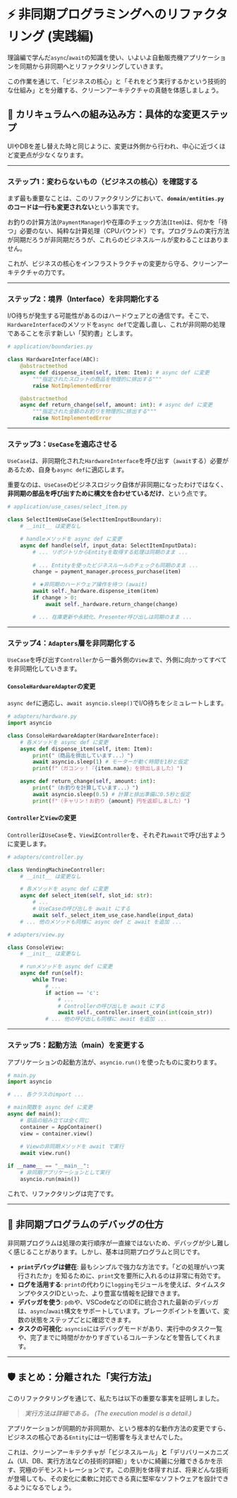 # ⚡️ 非同期プログラミングへのリファクタリング (実践編)

理論編で学んだ`async`/`await`の知識を使い、いよいよ自動販売機アプリケーションを同期から非同期へとリファクタリングしていきます。

この作業を通じて、「ビジネスの核心」と「それをどう実行するかという技術的な仕組み」とを分離する、クリーンアーキテクチャの真髄を体感しましょう。

## 🎯 カリキュラムへの組み込み方：具体的な変更ステップ

UIやDBを差し替えた時と同じように、変更は外側から行われ、中心に近づくほど変更点が少なくなります。

-----

### ステップ1：変わらないもの（ビジネスの核心）を確認する

まず最も重要なことは、このリファクタリングにおいて、**`domain/entities.py`のコードは一行も変更されない**という事実です。

お釣りの計算方法(`PaymentManager`)や在庫のチェック方法(`Item`)は、何かを「待つ」必要のない、純粋な計算処理（CPUバウンド）です。プログラムの実行方法が同期だろうが非同期だろうが、これらのビジネスルールが変わることはありません。

これが、ビジネスの核心をインフラストラクチャの変更から守る、クリーンアーキテクチャの力です。

-----

### ステップ2：境界（Interface）を非同期化する

I/O待ちが発生する可能性があるのはハードウェアとの通信です。そこで、`HardwareInterface`のメソッドを`async def`で定義し直し、これが非同期の処理であることを示す新しい「契約書」とします。

```python
# application/boundaries.py

class HardwareInterface(ABC):
    @abstractmethod
    async def dispense_item(self, item: Item): # async def に変更
        """指定されたスロットの商品を物理的に排出する"""
        raise NotImplementedError

    @abstractmethod
    async def return_change(self, amount: int): # async def に変更
        """指定された金額のお釣りを物理的に排出する"""
        raise NotImplementedError
```

-----

### ステップ3：`UseCase`を適応させる

`UseCase`は、非同期化された`HardwareInterface`を呼び出す（`await`する）必要があるため、自身も`async def`に適応します。

重要なのは、`UseCase`のビジネスロジック自体が非同期になったわけではなく、**非同期の部品を呼び出すために構文を合わせているだけ**、という点です。

```python
# application/use_cases/select_item.py

class SelectItemUseCase(SelectItemInputBoundary):
    # __init__ は変更なし

    # handleメソッドを async def に変更
    async def handle(self, input_data: SelectItemInputData):
        # ... リポジトリからEntityを取得する処理は同期のまま ...
        
        # ... Entityを使ったビジネスルールのチェックも同期のまま ...
        change = payment_manager.process_purchase(item)

        # ★非同期のハードウェア操作を待つ (await)
        await self._hardware.dispense_item(item)
        if change > 0:
            await self._hardware.return_change(change)

        # ... 在庫更新や永続化、Presenter呼び出しは同期のまま ...
```

-----

### ステップ4：`Adapters`層を非同期化する

`UseCase`を呼び出す`Controller`から一番外側の`View`まで、外側に向かってすべてを非同期化していきます。

#### `ConsoleHardwareAdapter`の変更

`async def`に適応し、`await asyncio.sleep()`でI/O待ちをシミュレートします。

```python
# adapters/hardware.py
import asyncio

class ConsoleHardwareAdapter(HardwareInterface):
    # 各メソッドを async def に変更
    async def dispense_item(self, item: Item):
        print("（商品を排出しています...）")
        await asyncio.sleep(1) # モーターが動く時間を1秒と仮定
        print(f"（ガコンッ！『{item.name}』を排出しました）")

    async def return_change(self, amount: int):
        print("（お釣りを計算しています...）")
        await asyncio.sleep(0.5) # 計算と排出準備に0.5秒と仮定
        print(f"（チャリン！お釣り {amount} 円を返却しました）")
```

#### `Controller`と`View`の変更

`Controller`は`UseCase`を、`View`は`Controller`を、それぞれ`await`で呼び出すように変更します。

```python
# adapters/controller.py

class VendingMachineController:
    # __init__ は変更なし

    # 各メソッドを async def に変更
    async def select_item(self, slot_id: str):
        # ...
        # UseCaseの呼び出しを await にする
        await self._select_item_use_case.handle(input_data)
    # ... 他のメソッドも同様に async def と await を追加 ...
```

```python
# adapters/view.py

class ConsoleView:
    # __init__ は変更なし

    # runメソッドを async def に変更
    async def run(self):
        while True:
            # ...
            if action == 'c':
                # ...
                # Controllerの呼び出しを await にする
                await self._controller.insert_coin(int(coin_str))
            # ... 他の呼び出しも同様に await を追加 ...
```

-----

### ステップ5：起動方法（main）を変更する

アプリケーションの起動方法が、`asyncio.run()`を使ったものに変わります。

```python
# main.py
import asyncio

# ... 各クラスのimport ...

# main関数を async def に変更
async def main():
    # 部品の組み立ては全く同じ
    container = AppContainer()
    view = container.view()
    
    # Viewの非同期メソッドを await で実行
    await view.run()

if __name__ == "__main__":
    # 非同期アプリケーションとして実行
    asyncio.run(main())
```

これで、リファクタリングは完了です。

-----

## 🐛 非同期プログラムのデバッグの仕方

非同期プログラムは処理の実行順序が一直線ではないため、デバッグが少し難しく感じることがあります。しかし、基本は同期プログラムと同じです。

  * **`print`デバッグは健在**: 最もシンプルで強力な方法です。「どの処理がいつ実行されたか」を知るために、`print`文を要所に入れるのは非常に有効です。
  * **ログを活用する**: `print`の代わりに`logging`モジュールを使えば、タイムスタンプやタスクIDといった、より豊富な情報を記録できます。
  * **デバッガを使う**: `pdb`や、VSCodeなどのIDEに統合された最新のデバッガは、`async`/`await`構文をサポートしています。ブレークポイントを置いて、変数の状態をステップごとに確認できます。
  * **タスクの可視化**: `asyncio`にはデバッグモードがあり、実行中のタスク一覧や、完了までに時間がかかりすぎているコルーチンなどを警告してくれます。

-----

## 🛡️ まとめ：分離された「実行方法」

このリファクタリングを通じて、私たちは以下の重要な事実を証明しました。

> *実行方法は詳細である。 (The execution model is a detail.)*

アプリケーションが同期的か非同期か、という根本的な動作方法の変更ですら、ビジネスの核心である`Entity`には一切影響を与えませんでした。

これは、クリーンアーキテクチャが「ビジネスルール」**と**「デリバリーメカニズム（UI、DB、実行方法などの技術的詳細）」をいかに綺麗に分離できるかを示す、究極のデモンストレーションです。この原則を体得すれば、将来どんな技術が登場しても、その変化に柔軟に対応できる真に堅牢なソフトウェアを設計できるようになるでしょう。